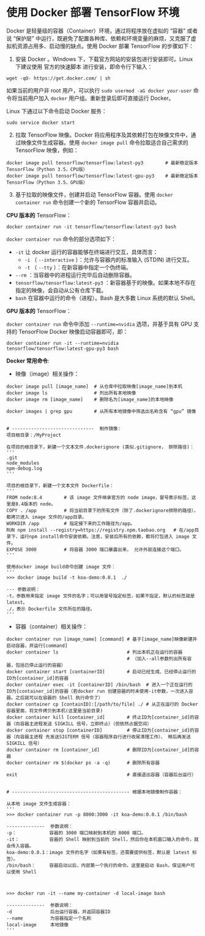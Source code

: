 # 使用 Docker 部署 TensorFlow 环境

Docker 是轻量级的容器（Container）环境，通过将程序放在虚拟的 “容器” 或者说 “保护层” 中运行，既避免了配置各种库、依赖和环境变量的麻烦，又克服了虚拟机资源占用多、启动慢的缺点。使用 Docker 部署 TensorFlow 的步骤如下：

1. 安装 Docker 。Windows 下，下载官方网站的安装包进行安装即可。Linux 下建议使用 官方的快速脚本 进行安装，即命令行下输入：

```
wget -qO- https://get.docker.com/ | sh
```

如果当前的用户非 root 用户，可以执行 `sudo usermod -aG docker your-user` 命令将当前用户加入 `docker` 用户组。重新登录后即可直接运行 Docker。

Linux 下通过以下命令启动 Docker 服务：

    sudo service docker start

2. 拉取 TensorFlow 映像。Docker 将应用程序及其依赖打包在映像文件中，通过映像文件生成容器。使用 `docker image pull` 命令拉取适合自己需求的 TensorFlow 映像，例如：

```
docker image pull tensorflow/tensorflow:latest-py3        # 最新稳定版本TensorFlow（Python 3.5，CPU版）
docker image pull tensorflow/tensorflow:latest-gpu-py3    # 最新稳定版本TensorFlow（Python 3.5，GPU版）
```

3. 基于拉取的映像文件，创建并启动 TensorFlow 容器。使用 `docker container run` 命令创建一个新的 TensorFlow 容器并启动。

**CPU 版本的** TensorFlow：

    docker container run -it tensorflow/tensorflow:latest-py3 bash

`docker container run` 命令的部分选项如下：

+ `-it` 让 docker 运行的容器能够在终端进行交互，具体而言：
    + `-i` （ `--interactive` ）：允许与容器内的标准输入 (STDIN) 进行交互。
    + `-t` （ `--tty` ）：在新容器中指定一个伪终端。
+ `--rm` ：当容器中的进程运行完毕后自动删除容器。
+ `tensorflow/tensorflow:latest-py3` ：新容器基于的映像。如果本地不存在指定的映像，会自动从公有仓库下载。
+ `bash` 在容器中运行的命令（进程）。Bash 是大多数 Linux 系统的默认 Shell。

**GPU 版本的** TensorFlow：

`docker container run` 命令中添加 `--runtime=nvidia` 选项，并基于具有 GPU 支持的 TensorFlow Docker 映像启动容器即可，即：

    docker container run -it --runtime=nvidia tensorflow/tensorflow:latest-gpu-py3 bash


**Docker 常用命令**:

+ 映像（image）相关操作：

```
docker image pull [image_name]  # 从仓库中拉取映像[image_name]到本机
docker image ls                 # 列出所有本地映像
docker image rm [image_name]    # 删除名为[image_name]的本地映像

docker images | grep gpu        # 从所有本地镜像中筛选出名称含有 “gpu” 镜像


# ------------------------------  制作镜像:
项目根目录：/MyProject

在项目的根目录下，新建一个文本文件.dockerignore (类似.gitignore， 排除路径)：
'''
.git
node_modules
npm-debug.log
'''

项目的根目录下，新建一个文本文件 Dockerfile：
'''
FROM node:8.4        # 该 image 文件继承官方的 node image，冒号表示标签，这里是8.4版本的 node。
COPY . /app          # 将当前目录下的所有文件（除了.dockerignore排除的路径），都拷贝进入 image 文件的/app目录。
WORKDIR /app         # 指定接下来的工作路径为/app。
RUN npm install --registry=https://registry.npm.taobao.org   # 在/app目录下，运行npm install命令安装依赖。注意，安装后所有的依赖，都将打包进入 image 文件。
EXPOSE 3000          # 将容器 3000 端口暴露出来， 允许外部连接这个端口。
'''

使用docker image build命令创建 image 文件：
'''
>>> docker image build -t koa-demo:0.0.1  ./

--- 参数说明：
-t，参数用来指定 image 文件的名字；可以用冒号指定标签，如果不指定，默认的标签就是latest。
./，表示 Dockerfile 文件所在的路径。
'''
```

+ 容器（container）相关操作：

```
docker container run [image_name] [command] # 基于[image_name]映像新建并启动容器，并运行[command]
docker container ls                         # 列出本机正在运行的容器
                                            # （加入--all参数列出所有容器，包括已停止运行的容器）
docker container start [containerID]        # 启动已经生成、已经停止运行的ID为[container_id]的容器              
docker container exec -it [containerID] /bin/bash  # 进入一个正在运行的 ID为[container_id]的容器（若docker run 创建容器的时未使用-it参数，一次进入容器。之后就可以在容器的 Shell 执行命令了）
docker container cp [containID]:[/path/to/file] ./ # 从正在运行的 Docker 容器里面，将文件拷贝到本机(这里是当前目录)               
docker container kill [container_id]        # 终止ID为[container_id]的容器（向容器主进程发送 SIGKILL 信号，立即终止）（但依然占据空间）
docker container stop [containerID]         # 停止ID为[container_id]的容器（向容器主进程 先发送SIGTERM 信号（容器程序自行进行收尾清理工作）、 稍后再发送 SIGKILL 信号）
docker container rm [container_id]          # 删除ID为[container_id]的容器
docker container rm $(docker ps -a -q)      # 删除所有容器

exit                                        # 直接退出容器（容器后台运行）


# ------------------------------------------- 根据本地镜像制作容器：

从本地 image 文件生成容器：
'''
>>> docker container run -p 8000:3000 -it koa-demo:0.0.1 /bin/bash

--------------  参数说明：
-p：            容器的 3000 端口映射到本机的 8000 端口。
-it：           容器的 Shell 映射到当前的 Shell，然后你在本机窗口输入的命令，就会传入容器。
koa-demo:0.0.1：image 文件的名字（如果有标签，还需要提供标签，默认是 latest 标签）。
/bin/bash：     容器启动以后，内部第一个执行的命令。这里是启动 Bash，保证用户可以使用 Shell



>>> docker run -it --name my-container -d local-image bash

--------------  参数说明：
-d              后台运行容器，并返回容器ID
--name          为容器指定一个名称
local-image     本地镜像
'''


```




